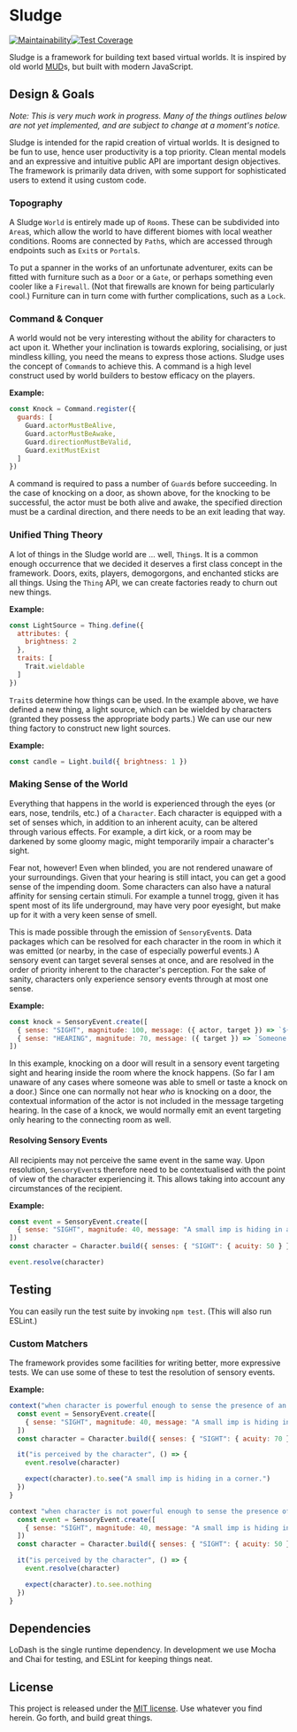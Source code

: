 # Sludge

[![Maintainability](https://api.codeclimate.com/v1/badges/dfe3864a34b96d1ad8f5/maintainability)](https://codeclimate.com/github/Drenmi/sludge/maintainability)[![Test Coverage](https://api.codeclimate.com/v1/badges/dfe3864a34b96d1ad8f5/test_coverage)](https://codeclimate.com/github/Drenmi/sludge/test_coverage)

Sludge is a framework for building text based virtual worlds. It is inspired by old world [MUD](https://en.wikipedia.org/wiki/MUD)s, but built with modern JavaScript.

## Design & Goals

*Note: This is very much work in progress. Many of the things outlines below are not yet implemented, and are subject to change at a moment's notice.*

Sludge is intended for the rapid creation of virtual worlds. It is designed to be fun to use, hence user productivity is a top priority. Clean mental models and an expressive and intuitive public API are important design objectives. The framework is primarily data driven, with some support for sophisticated users to extend it using custom code.

### Topography

A Sludge `World` is entirely made up of `Room`s. These can be subdivided into `Area`s, which allow the world to have different biomes with local weather conditions. Rooms are connected by `Path`s, which are accessed through endpoints such as `Exit`s or `Portal`s.

To put a spanner in the works of an unfortunate adventurer, exits can be fitted with furniture such as a `Door` or a `Gate`, or perhaps something even cooler like a `Firewall`. (Not that firewalls are known for being particularly cool.) Furniture can in turn come with further complications, such as a `Lock`.

### Command & Conquer

A world would not be very interesting without the ability for characters to act upon it. Whether your inclination is towards exploring, socialising, or just mindless killing, you need the means to express those actions. Sludge uses the concept of `Command`s to achieve this. A command is a high level construct used by world builders to bestow efficacy on the players.

**Example:**

```javascript
const Knock = Command.register({
  guards: [
    Guard.actorMustBeAlive,
    Guard.actorMustBeAwake,
    Guard.directionMustBeValid,
    Guard.exitMustExist
  ]
})
```

A command is required to pass a number of `Guard`s before succeeding. In the case of knocking on a door, as shown above, for the knocking to be successful, the actor must be both alive and awake, the specified direction must be a cardinal direction, and there needs to be an exit leading that way.

### Unified Thing Theory

A lot of things in the Sludge world are ... well, `Thing`s. It is a common enough occurrence that we decided it deserves a first class concept in the framework. Doors, exits, players, demogorgons, and enchanted sticks are all things. Using the `Thing` API, we can create factories ready to churn out new things.

**Example:**

```javascript
const LightSource = Thing.define({
  attributes: {
    brightness: 2
  },
  traits: [
    Trait.wieldable
  ]
})
```

`Trait`s determine how things can be used. In the example above, we have defined a new thing, a light source, which can be wielded by characters (granted they possess the appropriate body parts.) We can use our new thing factory to construct new light sources.

**Example:**

```javascript
const candle = Light.build({ brightness: 1 })
```

### Making Sense of the World

Everything that happens in the world is experienced through the eyes (or ears, nose, tendrils, etc.) of a `Character`. Each character is equipped with a set of senses which, in addition to an inherent acuity, can be altered through various effects. For example, a dirt kick, or a room may be darkened by some gloomy magic, might temporarily impair a character's sight.

Fear not, however! Even when blinded, you are not rendered unaware of your surroundings. Given that your hearing is still intact, you can get a good sense of the impending doom. Some characters can also have a natural affinity for sensing certain stimuli. For example a tunnel trogg, given it has spent most of its life underground, may have very poor eyesight, but make up for it with a very keen sense of smell.

This is made possible through the emission of `SensoryEvent`s. Data packages which can be resolved for each character in the room in which it was emitted (or nearby, in the case of especially powerful events.) A sensory event can target several senses at once, and are resolved in the order of priority inherent to the character's perception. For the sake of sanity, characters only experience sensory events through at most one sense.

**Example:**

```javascript
const knock = SensoryEvent.create([
  { sense: "SIGHT", magnitude: 100, message: ({ actor, target }) => `${actor.name} knocks on ${target}` },
  { sense: "HEARING", magnitude: 70, message: ({ target }) => `Someone knocks on ${target}` }
])
```

In this example, knocking on a door will result in a sensory event targeting sight and hearing inside the room where the knock happens. (So far I am unaware of any cases where someone was able to smell or taste a knock on a door.) Since one can normally not hear *who* is knocking on a door, the contextual information of the actor is not included in the message targeting hearing. In the case of a knock, we would normally emit an event targeting only hearing to the connecting room as well.

#### Resolving Sensory Events

All recipients may not perceive the same event in the same way. Upon resolution, `SensoryEvent`s therefore need to be contextualised with the point of view of the character experiencing it. This allows taking into account any circumstances of the recipient.

**Example:**

```javascript
const event = SensoryEvent.create([
  { sense: "SIGHT", magnitude: 40, message: "A small imp is hiding in a corner." }
])
const character = Character.build({ senses: { "SIGHT": { acuity: 50 } } })

event.resolve(character)
```

## Testing

You can easily run the test suite by invoking `npm test`. (This will also run ESLint.)

### Custom Matchers

The framework provides some facilities for writing better, more expressive tests. We can use some of these to test the resolution of sensory events.

**Example:**

```javascript
context("when character is powerful enough to sense the presence of an imp", () => {
  const event = SensoryEvent.create([
    { sense: "SIGHT", magnitude: 40, message: "A small imp is hiding in a corner." }
  ])
  const character = Character.build({ senses: { "SIGHT": { acuity: 70 } } })

  it("is perceived by the character", () => {
    event.resolve(character)

    expect(character).to.see("A small imp is hiding in a corner.")
  })
}

context "when character is not powerful enough to sense the presence of an imp", () => {
  const event = SensoryEvent.create([
    { sense: "SIGHT", magnitude: 40, message: "A small imp is hiding in a corner." }
  ])
  const character = Character.build({ senses: { "SIGHT": { acuity: 50 } } })

  it("is perceived by the character", () => {
    event.resolve(character)

    expect(character).to.see.nothing
  })
}
```

## Dependencies

LoDash is the single runtime dependency. In development we use Mocha and Chai for testing, and ESLint for keeping things neat.

## License

This project is released under the [MIT license](LICENSE.md). Use whatever you find herein. Go forth, and build great things.
